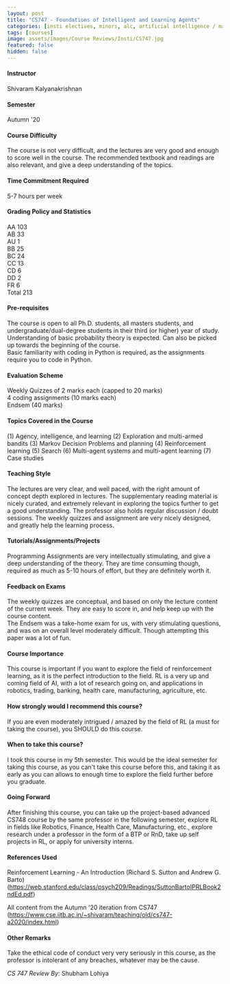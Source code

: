 ```yaml
---
layout: post
title: "CS747 - Foundations of Intelligent and Learning Agents"
categories: [insti electives, minors, alc, artificial intelligence / machine learning, control systems, economics, finance and management, robotics, CS]
tags: [courses]
image: assets/images/Course Reviews/Insti/CS747.jpg
featured: false
hidden: false
---
```


#### Instructor
Shivaram Kalyanakrishnan

#### Semester
Autumn '20

#### Course Difficulty
The course is not very difficult, and the lectures are very good and enough to score well in the course. The recommended textbook and readings are also relevant, and give a deep understanding of the topics.

#### Time Commitment Required
5-7 hours per week

#### Grading Policy and Statistics
AA	103  
AB	33  
AU	1  
BB	25  
BC	24  
CC	13  
CD	6  
DD	2  
FR	6  
Total	213

#### Pre-requisites
The course is open to all Ph.D. students, all masters students, and undergraduate/dual-degree students in their third (or higher) year of study.  
Understanding of basic probability theory is expected. Can also be picked up towards the beginning of the course.   
Basic familiarity with coding in Python is required, as the assignments require you to code in Python. 

#### Evaluation Scheme
Weekly Quizzes of 2 marks each (capped to 20 marks)  
4 coding assignments (10 marks each)  
Endsem (40 marks)

#### Topics Covered in the Course
(1) Agency, intelligence, and learning (2) Exploration and multi-armed bandits (3) Markov Decision Problems and planning (4) Reinforcement learning (5) Search (6) Multi-agent systems and multi-agent learning (7) Case studies

#### Teaching Style
The lectures are very clear, and well paced, with the right amount of concept depth explored in lectures. The supplementary reading material is nicely curated, and extremely relevant in exploring the topics further to get a good understanding. The professor also holds regular discussion / doubt sessions. The weekly quizzes and assignment are very nicely designed, and greatly help the learning process.

#### Tutorials/Assignments/Projects
Programming Assignments are very intellectually stimulating, and give a deep understanding of the theory. They are time consuming though, required as much as 5-10 hours of effort, but they are definitely worth it.

#### Feedback on Exams
The weekly quizzes are conceptual, and based on only the lecture content of the current week. They are easy to score in, and help keep up with the course content.  
The Endsem was a take-home exam for us, with very stimulating questions, and was on an overall level moderately difficult. Though attempting this paper was a lot of fun.

#### Course Importance
This course is important if you want to explore the field of reinforcement learning, as it is the perfect introduction to the field. RL is a very up and coming field of AI, with a lot of research going on, and applications in robotics, trading, banking, health care, manufacturing, agriculture, etc. 

#### How strongly would I recommend this course?
If you are even moderately intrigued / amazed by the field of RL (a must for taking the course), you SHOULD do this course.

#### When to take this course?
I took this course in my 5th semester. This would be the ideal semester for taking this course, as you can't take this course before this, and taking it as early as you can allows to enough time to explore the field further before you graduate.

#### Going Forward
After finishing this course, you can take up the project-based advanced CS748 course by the same professor in the following semester, explore RL in fields like Robotics, Finance, Health Care, Manufacturing, etc., explore research under a professor in the form of a BTP or RnD, take up self projects in RL, or apply for university interns.

#### References Used
Reinforcement Learning - An Introduction (Richard S. Sutton and Andrew G. Barto) (https://web.stanford.edu/class/psych209/Readings/SuttonBartoIPRLBook2ndEd.pdf)  
  
All content from the Autumn '20 iteration from CS747 (https://www.cse.iitb.ac.in/~shivaram/teaching/old/cs747-a2020/index.html)

#### Other Remarks
Take the ethical code of conduct very very seriously in this course, as the professor is intolerant of any breaches, whatever may be the cause. 

*CS 747 Review By:* Shubham Lohiya
